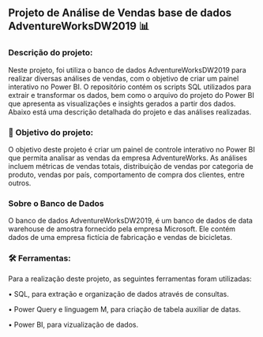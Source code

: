 


##                         Projeto de Análise de Vendas base de dados AdventureWorksDW2019 📊

### Descrição do projeto: 

Neste projeto, foi utiliza o banco de dados AdventureWorksDW2019 para realizar diversas análises de vendas, com o objetivo de criar um painel interativo no Power BI. O repositório contém os scripts SQL utilizados para extrair e transformar os dados, bem como o arquivo do projeto do Power BI que apresenta as visualizações e insights gerados a partir dos dados. Abaixo está uma descrição detalhada do projeto e das análises realizadas.


### 🎯 Objetivo do projeto:

O objetivo deste projeto é criar um painel de controle interativo no Power BI que permita analisar as vendas da empresa AdventureWorks. As análises incluem métricas de vendas totais, distribuição de vendas por categoria de produto, vendas por país, comportamento de compra dos clientes, entre outros.

### Sobre o Banco de Dados
O banco de dados  AdventureWorksDW2019, é um banco de dados de data warehouse de amostra fornecido pela empresa Microsoft. Ele contém dados de uma empresa fictícia de fabricação e vendas de bicicletas.

### 🛠️ Ferramentas:
Para a realização deste projeto, as seguintes ferramentas foram utilizadas:

•  SQL, para extração e organização de dados através de consultas.

•  Power Query e linguagem M, para criação de tabela auxiliar de datas.

•  Power BI, para vizualização de dados.

